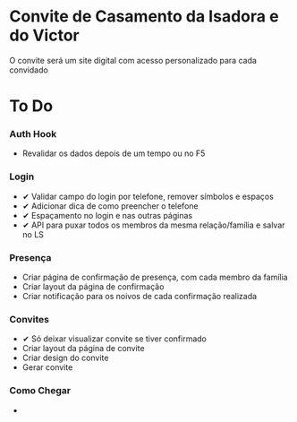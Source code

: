 # Convite de Casamento da Isadora e do Victor

O convite será um site digital com acesso personalizado para cada convidado

# To Do

### Auth Hook

- Revalidar os dados depois de um tempo ou no F5

### Login

- ✔ Validar campo do login por telefone, remover símbolos e espaços
- ✔ Adicionar dica de como preencher o telefone
- ✔ Espaçamento no login e nas outras páginas
- ✔ API para puxar todos os membros da mesma relação/família e salvar no LS

### Presença

- Criar página de confirmação de presença, com cada membro da família
- Criar layout da página de confirmação
- Criar notificação para os noivos de cada confirmação realizada

### Convites

- ✔ Só deixar visualizar convite se tiver confirmado
- Criar layout da página de convite
- Criar design do convite
- Gerar convite

### Como Chegar

-
